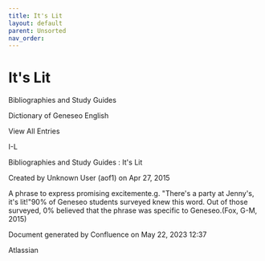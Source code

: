 ```yaml
---
title: It's Lit
layout: default
parent: Unsorted
nav_order:
---
```


# It's Lit

Bibliographies and Study Guides

Dictionary of Geneseo English

View All Entries

I-L

Bibliographies and Study Guides : It's Lit

Created by  Unknown User (aof1) on Apr 27, 2015

A phrase to express promising excitemente.g. &quot;There's a party at Jenny's, it's lit!&quot;90% of Geneseo students surveyed knew this word. Out of those surveyed, 0% believed that the phrase was specific to Geneseo.(Fox, G-M, 2015)

Document generated by Confluence on May 22, 2023 12:37

Atlassian
